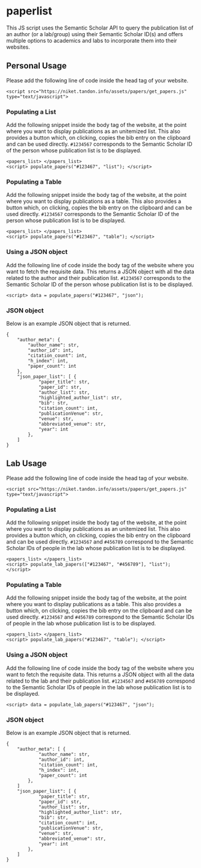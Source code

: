 # paperlist

This JS script uses the Semantic Scholar API to query the publication list of an author (or a lab/group) using their Semantic Scholar ID(s) and offers multiple options to academics and labs to incorporate them into their websites.

## Personal Usage

Please add the following line of code inside the head tag of your website.

```
<script src="https://niket.tandon.info/assets/papers/get_papers.js" type="text/javascript">
```

### Populating a List

Add the following snippet inside the body tag of the website, at the point where you want to display publications as an unitemized list. This also provides a button which, on clicking, copies the bib entry on the clipboard and can be used directly. `#1234567` corresponds to the Semantic Scholar ID of the person whose publication list is to be displayed.

```
<papers_list> </papers_list>
<script> populate_papers("#123467", "list"); </script>
```

### Populating a Table

Add the following snippet inside the body tag of the website, at the point where you want to display publications as a table. This also provides a button which, on clicking, copies the bib entry on the clipboard and can be used directly. `#1234567` corresponds to the Semantic Scholar ID of the person whose publication list is to be displayed.

```
<papers_list> </papers_list>
<script> populate_papers("#123467", "table"); </script>
```

### Using a JSON object

Add the following line of code inside the body tag of the website where you want to fetch the requisite data. This returns a JSON object with all the data related to the author and their publication list. `#1234567` corresponds to the Semantic Scholar ID of the person whose publication list is to be displayed.

```
<script> data = populate_papers("#123467", "json");
```

### JSON object

Below is an example JSON object that is returned.

```
{
	"author_meta": {
		"author_name": str,
		"author_id": int,
		"citation_count": int,
		"h_index": int,
		"paper_count": int
	},
	"json_paper_list": [ {
			"paper_title": str,
			"paper_id": str,
			"author_list": str,
			"highlighted_author_list": str,
			"bib": str,
			"citation_count": int,
			"publicationVenue": str,
			"venue": str,
			"abbreviated_venue": str,
			"year": int
		},
	]
}
```

## Lab Usage

Please add the following line of code inside the head tag of your website.

```
<script src="https://niket.tandon.info/assets/papers/get_papers.js" type="text/javascript">
```

### Populating a List

Add the following snippet inside the body tag of the website, at the point where you want to display publications as an unitemized list. This also provides a button which, on clicking, copies the bib entry on the clipboard and can be used directly. `#1234567` and `#456789` correspond to the Semantic Scholar IDs of people in the lab whose publication list is to be displayed.

```
<papers_list> </papers_list>
<script> populate_lab_papers(["#123467", "#456789"], "list"); </script>
```

### Populating a Table

Add the following snippet inside the body tag of the website, at the point where you want to display publications as a table. This also provides a button which, on clicking, copies the bib entry on the clipboard and can be used directly. `#1234567` and `#456789` correspond to the Semantic Scholar IDs of people in the lab whose publication list is to be displayed.

```
<papers_list> </papers_list>
<script> populate_lab_papers("#123467", "table"); </script>
```

### Using a JSON object

Add the following line of code inside the body tag of the website where you want to fetch the requisite data. This returns a JSON object with all the data related to the lab and their publication list. `#1234567` and `#456789` correspond to the Semantic Scholar IDs of people in the lab whose publication list is to be displayed.

```
<script> data = populate_lab_papers("#123467", "json");
```

### JSON object

Below is an example JSON object that is returned.

```
{
	"author_meta": [ {
			"author_name": str,
			"author_id": int,
			"citation_count": int,
			"h_index": int,
			"paper_count": int
		},
	]
	"json_paper_list": [ {
			"paper_title": str,
			"paper_id": str,
			"author_list": str,
			"highlighted_author_list": str,
			"bib": str,
			"citation_count": int,
			"publicationVenue": str,
			"venue": str,
			"abbreviated_venue": str,
			"year": int
		},
	]
}
```